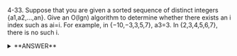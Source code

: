 ﻿4-33. Suppose that you are given a sorted sequence of distinct integers {a1,a2,…,an}. Give an O(lgn) algorithm to determine whether there exists an i index such as ai=i. For example, in {−10,−3,3,5,7}, a3=3. In {2,3,4,5,6,7}, there is no such i.


<details>
<summary>**ANSWER**</summary>
  <p>

	FindIndex(A):  
    1. low =  0, high =1  
    2. mid = (low + high)/2  
    3. if(A[mid] > mid) then  
            Index will lie in left half of the array  
                high = mid-1  
                Go to step 2.  
        else if (A[mid] < mid) then  
            Index will lie in right half of array  
            low = mid + 1  
        else  
            return mid  
  
  </p>
</details>
